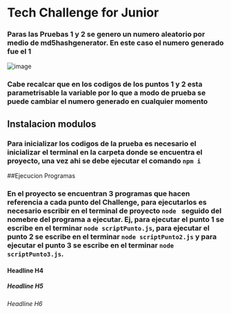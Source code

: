 # Tech Challenge for Junior
### Paras las Pruebas 1 y 2 se genero un numero aleatorio por medio de md5hashgenerator. En este caso el numero generado fue el 1
![image](https://user-images.githubusercontent.com/97708522/211629003-882686cd-c9a6-4f64-a52b-faf0b28332d6.png)
### Cabe recalcar que en los codigos de los puntos 1 y 2 esta parametrisable la variable por lo que a modo de prueba se puede cambiar el numero generado en cualquier momento 


## Instalacion modulos
### Para inicializar los codigos de la prueba es necesario el inicializar el terminal en la carpeta donde se encuentra el proyecto, una vez ahi se debe ejecutar el comando ```npm i```

##Ejecucion Programas
### En el proyecto se encuentran 3 programas que hacen referencia a cada punto del Challenge, para ejecutarlos es necesario escribir en el terminal de proyecto ```node ``` seguido del nomebre del programa a ejecutar. Ej, para ejecutar el punto 1 se escribe en el terminar ```node scriptPunto.js```, para ejecutar el punto 2 se escribe en el terminar ```node scriptPunto2.js``` y para ejecutar el punto 3 se escribe en el terminar ```node scriptPunto3.js```.

#### Headline H4 
##### Headline H5
###### Headline H6
